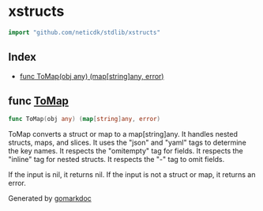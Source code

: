 <!-- Code generated by gomarkdoc. DO NOT EDIT -->

# xstructs

```go
import "github.com/neticdk/stdlib/xstructs"
```

## Index

- [func ToMap\(obj any\) \(map\[string\]any, error\)](<#ToMap>)


<a name="ToMap"></a>
## func [ToMap](<https://github.com/neticdk/go-stdlib/blob/main/xstructs/map.go#L23>)

```go
func ToMap(obj any) (map[string]any, error)
```

ToMap converts a struct or map to a map\[string\]any. It handles nested structs, maps, and slices. It uses the "json" and "yaml" tags to determine the key names. It respects the "omitempty" tag for fields. It respects the "inline" tag for nested structs. It respects the "\-" tag to omit fields.

If the input is nil, it returns nil. If the input is not a struct or map, it returns an error.

Generated by [gomarkdoc](<https://github.com/princjef/gomarkdoc>)
